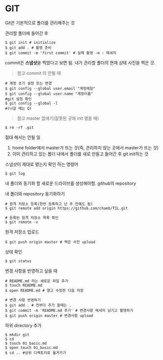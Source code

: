 # GIT

Git은 기본적으로 폴더를 관리해주는 것

관리할 폴더에 들어간 후

```
$ git init # initialize
$ git add . # 촬영 준비
$ git commit -m 'first commit' # 실제 촬영 -m : 메세지 
```

commit은 **스냅샷**을 찍었다고 보면 됨. 내가 관리할 폴더의 현재 상태 사진을 찍은 것.

> 참고 commit 이 안될 때 
  ```
  # 계정 초기 설정 또는 변경
  $ git config --global user.email "계정메일"
  $ git config --global user.name "계정이름"
  #git 설정 확인
  $ git config --global -l
  #(나갈 때는 Q)
  ```
> 참고 master 없애기(잘못된 곳에 init 했을 때)
  ``` 
  $ rm -rf .git
  ```

  절대 해서는 안될 일

  1. home folder에서 master가 뜨는 것(즉, 관리하지 않는 곳에서 master가 뜨는 것)
  2. 이미 관리하고 있는 폴더 내에서 폴더를 새로 만들고 들어간 후 git init하는 것

스냅샷이 제대로 됐는지 확인 하는 명령어

``` 
$ git log
```

내 폴더와 동기화 할 새로운 드라이브를 생성해야함. github의 repository

내 폴더와 repository 동기화하기

```
# 원격 저장소 등록(한번 등록하고 난 후 안해도 됨)
$ git remote add origin https://github.com/chaeb/TIL.git
  
# 등록된 원격 저장소 목록 확인
$ git remote -v
```

원격 저장소 업로드

```
$ git push origin master # 찍은 사진 upload
```

상태 확인

``` 
$ git status
```

변경 사항을 반영하고 싶을 때

``` 
# README.md 라는 새로운 파일 추가
$ touch README.md
$ open README.md # 열고 수정한 다음 저장

# 변경 사항 반영하기
$ git add . # 전부다 추가 할때는 .
$ git commit -m 'README.md 추가' # 변경사항 메세지 남기고 촬영하기
$ git push origin master # 변경사항 upload
```

하위 directory 추가

```
$ mkdir git
$ cd
$ touch 01_basic.md
$ open touch 01_basic.md
$ cd .. #상위 디렉토리로 옮겨가기

```

